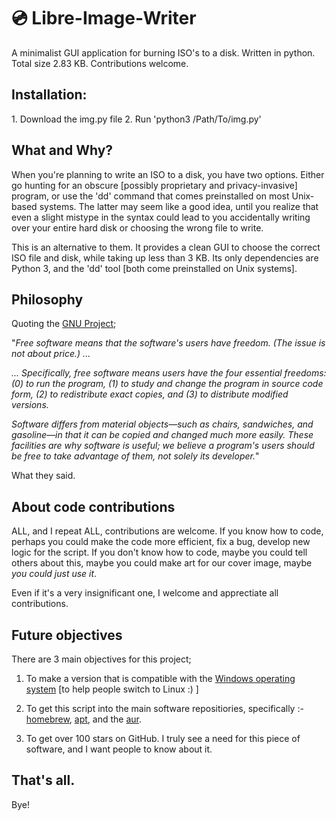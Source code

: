 # 💿 Libre-Image-Writer
A minimalist GUI application for burning ISO's to a disk. Written in python. Total size 2.83 KB. Contributions welcome. 

<h2> Installation: </h2>
1. Download the img.py file
2. Run 'python3 /Path/To/img.py'

<h2> What and Why? </h2>
When you're planning to write an ISO to a disk, you have two options. Either go hunting for an obscure [possibly proprietary and privacy-invasive] program, or use the 'dd' command that comes preinstalled on most Unix-based systems. The latter may seem like a good idea, until you realize that even a slight mistype in the syntax could lead to you accidentally writing over your entire hard disk or choosing the wrong file to write. 

This is an alternative to them. It provides a clean GUI to choose the correct ISO file and disk, while taking up less than 3 KB. Its only dependencies are Python 3, and the 'dd' tool [both come preinstalled on Unix systems]. 

<h2> Philosophy </h2>

Quoting the [GNU Project](https://www.gnu.org/philosophy/philosophy.html);

"_Free software means that the software's users have freedom. (The issue is not about price.) ..._

_... Specifically, free software means users have the four essential freedoms: (0) to run the program, (1) to study and change the program in source code form, (2) to redistribute exact copies, and (3) to distribute modified versions._

_Software differs from material objects—such as chairs, sandwiches, and gasoline—in that it can be copied and changed much more easily. These facilities are why software is useful; we believe a program's users should be free to take advantage of them, not solely its developer._"

What they said.

<h2> About code contributions </h2>

ALL, and I repeat ALL, contributions are welcome. If you know how to code, perhaps you could make the code more efficient, fix a bug, develop new logic for the script. If you don't know how to code, maybe you could tell others about this, maybe you could make art for our cover image, maybe *you could just use it*. 

Even if it's a very insignificant one, I welcome and apprectiate all contributions. 

<h2> Future objectives</h2>

There are 3 main objectives for this project;

1. To make a version that is compatible with the [Windows operating system](https://www.gnu.org/proprietary/proprietary.html) [to help people switch to Linux :) ]

2. To get this script into the main software repositiories, specifically :- [homebrew](brew.sh), [apt](https://wiki.debian.org/Apt), and the [aur](https://aur.archlinux.org/). 

3. To get over 100 stars on GitHub. I truly see a need for this piece of software, and I want people to know about it. 

<h2>That's all. </h2>
Bye!
